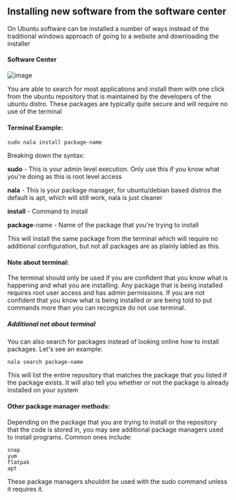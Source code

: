 ## Installing new software from the software center

On Ubuntu software can be installed a number of ways instead of the traditional windows approach of going to a website and downloading the installer

#### Software Center

![image](https://github.com/DafDandy/ubuntu_new_install/assets/102477185/d0656a87-9f32-4a09-aa86-92171a84b374)

You are able to search for most applications and install them with one click from the ubuntu repository that is maintained by the developers of the ubuntu distro. These packages are typically quite secure and will require no use of the terminal

#### Terminal Example:

    sudo nala install package-name

Breaking down the syntax:

**sudo** - This is your admin level execution. Only use this if you know what you're doing as this is root level access

**nala** - This is your package manager, for ubuntu/debian based distros the default is apt, which will still work, nala is just cleaner

**install** - Command to install

**package**-name - Name of the package that you're trying to install

This will install the same package from the terminal which will require no additional configuration, but not all packages are as plainly labled as this.

#### Note about terminal:

The terminal should only be used if you are confident that you know what is happening and what you are installing. 
Any package that is being installed requires root user access and has admin permissions. 
If you are not confident that you know what is being installed or are being told to put commands more than you 
can recognize do not use terminal.

##### Additional not about terminal

You can also search for packages instead of looking online how to install packages. 
Let's see an example:

    nala search package-name


This will list the entire repository that matches the package that you listed if the package exists.
It will also tell you whether or not the package is already installed on your system

#### Other package manager methods:

Depending on the package that you are trying to install or the repository that the code is stored in, you may see additional package managers used to install programs. Common ones include:

    snap
    yum
    flatpak
    apt

These package managers shouldnt be used with the sudo command unless it requires it. 
